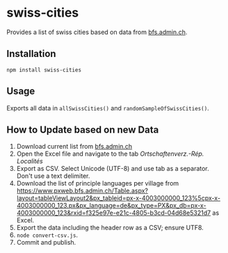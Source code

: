 # swiss-cities
Provides a list of swiss cities based on data from [bfs.admin.ch](http://www.bfs.admin.ch/bfs/portal/de/index/infothek/nomenklaturen/blank/blank/gem_liste/04.html).

## Installation
`npm install swiss-cities`

## Usage
Exports all data in `allSwissCities()` and `randomSampleOfSwissCities()`.

## How to Update based on new Data
1. Download current list from [bfs.admin.ch](http://www.bfs.admin.ch/bfs/portal/de/index/infothek/nomenklaturen/blank/blank/gem_liste/04.html)
2. Open the Excel file and navigate to the tab _Ortschaftenverz.-Rép. Localités_
3. Export as CSV. Select Unicode (UTF-8) and use tab as a separator. Don't use a text delimiter.
3. Download the list of principle languages per village from
  https://www.pxweb.bfs.admin.ch/Table.aspx?layout=tableViewLayout2&px_tableid=px-x-4003000000_123%5cpx-x-4003000000_123.px&px_language=de&px_type=PX&px_db=px-x-4003000000_123&rxid=f325e97e-e21c-4805-b3cd-04d68e5321d7
  as Excel.
4. Export the data including the header row as a CSV; ensure UTF8.
5. `node convert-csv.js`.
6. Commit and publish.

